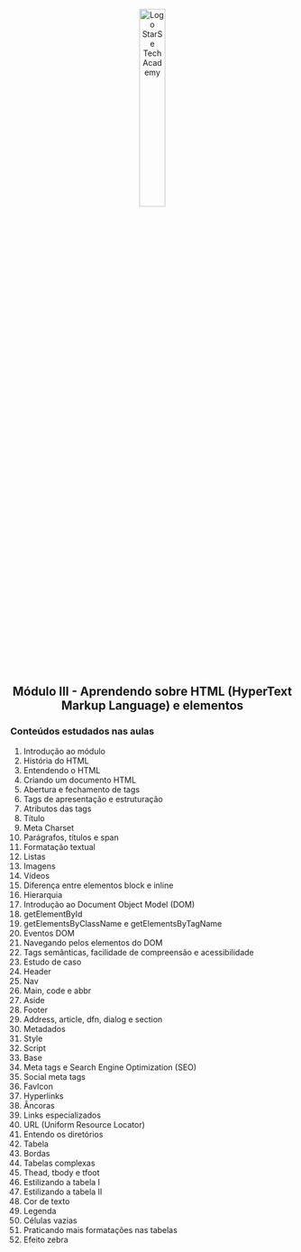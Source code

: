<div align="center">
  <br>
  <img src="https://user-images.githubusercontent.com/99208505/167872020-344925cf-cd4b-4c48-864d-0951e792cc72.png" width="30%" alt="Logo StarSe Tech Academy">
  <h2>Módulo III - Aprendendo sobre HTML (HyperText Markup Language) e elementos</h2>
</div>

<div>
  <h3>Conteúdos estudados nas aulas</h3>
  <ol>
    <li>Introdução ao módulo</li>
    <li>História do HTML</li>
    <li>Entendendo o HTML</li>
    <li>Criando um documento HTML</li>
    <li>Abertura e fechamento de tags</li>
    <li>Tags de apresentação e estruturação</li>
    <li>Atributos das tags</li>
    <li>Título</li>
    <li>Meta Charset</li>
    <li>Parágrafos, títulos e span</li>
    <li>Formatação textual</li>
    <li>Listas</li>
    <li>Imagens</li>
    <li>Vídeos</li>
    <li>Diferença entre elementos block e inline</li>
    <li>Hierarquia</li>
    <li>Introdução ao Document Object Model (DOM)</li>
    <li>getElementById</li>
    <li>getElementsByClassName e getElementsByTagName</li>
    <li>Eventos DOM</li>
    <li>Navegando pelos elementos do DOM</li>
    <li>Tags semânticas, facilidade de compreensão e acessibilidade</li>
    <li>Estudo de caso</li>
    <li>Header</li>
    <li>Nav</li>
    <li>Main, code e abbr</li>
    <li>Aside</li>
    <li>Footer</li>
    <li>Address, article, dfn, dialog e section</li>
    <li>Metadados</li>
    <li>Style</li>
    <li>Script</li>
    <li>Base</li>
    <li>Meta tags e Search Engine Optimization (SEO)</li>
    <li>Social meta tags</li>
    <li>FavIcon</li>
    <li>Hyperlinks</li>
    <li>Âncoras</li>
    <li>Links especializados</li>
    <li>URL (Uniform Resource Locator)</li>
    <li>Entendo os diretórios</li>
    <li>Tabela</li>
    <li>Bordas</li>
    <li>Tabelas complexas</li>
    <li>Thead, tbody e tfoot</li>
    <li>Estilizando a tabela I</li>
    <li>Estilizando a tabela II</li>
    <li>Cor de texto</li>
    <li>Legenda</li>
    <li>Células vazias</li>
    <li>Praticando mais formatações nas tabelas</li>
    <li>Efeito zebra</li>
  </ol>
</div>
